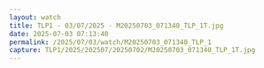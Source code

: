 ```yaml
---
layout: watch
title: TLP1 - 03/07/2025 - M20250703_071340_TLP_1T.jpg
date: 2025-07-03 07:13:40
permalink: /2025/07/03/watch/M20250703_071340_TLP_1
capture: TLP1/2025/202507/20250702/M20250703_071340_TLP_1T.jpg
---
```

